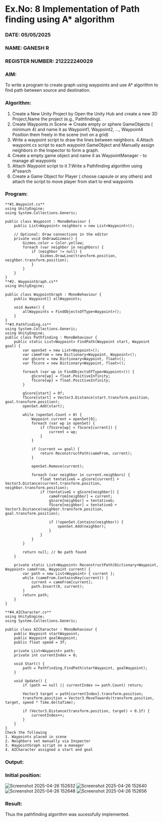 # Ex.No: 8  Implementation of Path finding using A* algorithm
### DATE: 05/05/2025 
### NAME: GANESH R
### REGISTER NUMBER: 212222240029

### AIM: 
To write a program to create graph using waypoints and use A* algorithm to find path between source and destination.
### Algorithm:
1. Create a New Unity Project by Open the  Unity Hub and create a new 3D Project,Name the project (e.g., Pathfinding).
2. Create Waypoints in Scene => Create empty or sphere GameObjects ( minimum 4)  and  name it as Waypoint1, Waypoint2, ..., Waypoint4
   Position them freely in the scene (not on a grid)
3. Write a waypoint script to draw the lines between neighbors.
4.Attach waypoint.cs script to each waypoint GameObject and Manually assign neighbors in the Inspector to form a graph.
5. Create a empty game object and name it as WaypointManager - to manage all waypoints
6. Attach Waypoint script to it
7.Write a Pathfinding algorithm using A*search
8. Create a Game Object for Player ( choose capsule or any others) and attach the script to move player from start to end waypoints

### Program:
```
**#1.Waypoint.cs**
using UnityEngine;
using System.Collections.Generic;

public class Waypoint : MonoBehaviour {
    public List<Waypoint> neighbors = new List<Waypoint>();

    // Optional: Draw connections in the editor
    private void OnDrawGizmos() {
        Gizmos.color = Color.yellow;
        foreach (var neighbor in neighbors) {
            if (neighbor != null) {
                Gizmos.DrawLine(transform.position, neighbor.transform.position);
            }
        }
    }
}
**#2. WaypointGraph.cs**
using UnityEngine;

public class WaypointGraph : MonoBehaviour {
    public Waypoint[] allWaypoints;

    void Awake() {
        allWaypoints = FindObjectsOfType<Waypoint>();
    }
}
**#3.Pathfinding.cs**
using System.Collections.Generic;
using UnityEngine;
public class Pathfinding : MonoBehaviour {
    public static List<Waypoint> FindPath(Waypoint start, Waypoint goal) {
        var openSet = new List<Waypoint>();
        var cameFrom = new Dictionary<Waypoint, Waypoint>();
        var gScore = new Dictionary<Waypoint, float>();
        var fScore = new Dictionary<Waypoint, float>();

        foreach (var wp in FindObjectsOfType<Waypoint>()) {
            gScore[wp] = float.PositiveInfinity;
            fScore[wp] = float.PositiveInfinity;
        }

        gScore[start] = 0f;
        fScore[start] = Vector3.Distance(start.transform.position, goal.transform.position);
        openSet.Add(start);

        while (openSet.Count > 0) {
            Waypoint current = openSet[0];
            foreach (var wp in openSet) {
                if (fScore[wp] < fScore[current]) {
                    current = wp;
                }
            }

            if (current == goal) {
                return ReconstructPath(cameFrom, current);
            }

            openSet.Remove(current);

            foreach (var neighbor in current.neighbors) {
                float tentativeG = gScore[current] + Vector3.Distance(current.transform.position, neighbor.transform.position);
                if (tentativeG < gScore[neighbor]) {
                    cameFrom[neighbor] = current;
                    gScore[neighbor] = tentativeG;
                    fScore[neighbor] = tentativeG + Vector3.Distance(neighbor.transform.position, goal.transform.position);

                    if (!openSet.Contains(neighbor)) {
                        openSet.Add(neighbor);
                    }
                }
            }
        }

        return null; // No path found
    }

    private static List<Waypoint> ReconstructPath(Dictionary<Waypoint, Waypoint> cameFrom, Waypoint current) {
        var path = new List<Waypoint> { current };
        while (cameFrom.ContainsKey(current)) {
            current = cameFrom[current];
            path.Insert(0, current);
        }
        return path;
    }
}

**#4.AICharacter.cs**
using UnityEngine;
using System.Collections.Generic;

public class AICharacter : MonoBehaviour {
    public Waypoint startWaypoint;
    public Waypoint goalWaypoint;
    public float speed = 3f;

    private List<Waypoint> path;
    private int currentIndex = 0;

    void Start() {
        path = Pathfinding.FindPath(startWaypoint, goalWaypoint);
    }

    void Update() {
        if (path == null || currentIndex >= path.Count) return;

        Vector3 target = path[currentIndex].transform.position;
        transform.position = Vector3.MoveTowards(transform.position, target, speed * Time.deltaTime);

        if (Vector3.Distance(transform.position, target) < 0.1f) {
            currentIndex++;
        }
    }
}
Check the following
1. Waypoints placed in scene
2. Neighbors set manually via Inspector
3. WaypointGraph script on a manager
4. AICharacter assigned a start and goal
```

### Output:
### Initial position:
![Screenshot 2025-04-26 152632](https://github.com/user-attachments/assets/3374d74a-28eb-4aa6-8c3c-4218ac6e50f5)
![Screenshot 2025-04-26 152640](https://github.com/user-attachments/assets/ae59fe57-2032-4128-8147-71af0d0779bd)
![Screenshot 2025-04-26 152648](https://github.com/user-attachments/assets/b592e7f4-e26a-4c71-bbc5-2ce19d44242d)
![Screenshot 2025-04-26 152656](https://github.com/user-attachments/assets/d4ddcbaa-f126-4331-882a-98ee33f86073)














### Result:
Thus the pathfinding algorithm was sucessfully implemented.
